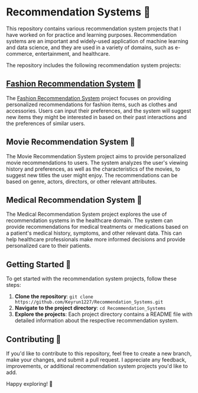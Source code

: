 # Recommendation Systems 🎯

This repository contains various recommendation system projects that I have worked on for practice and learning purposes. Recommendation systems are an important and widely-used application of machine learning and data science, and they are used in a variety of domains, such as e-commerce, entertainment, and healthcare.

The repository includes the following recommendation system projects:

## [Fashion Recommendation System](https://github.com/Keyrun1227/FashionVision-Recommender) 👗

The [Fashion Recommendation System](https://github.com/Keyrun1227/FashionVision-Recommender) project focuses on providing personalized recommendations for fashion items, such as clothes and accessories. Users can input their preferences, and the system will suggest new items they might be interested in based on their past interactions and the preferences of similar users.

## Movie Recommendation System 🎥

The Movie Recommendation System project aims to provide personalized movie recommendations to users. The system analyzes the user's viewing history and preferences, as well as the characteristics of the movies, to suggest new titles the user might enjoy. The recommendations can be based on genre, actors, directors, or other relevant attributes.

## Medical Recommendation System 🏥

The Medical Recommendation System project explores the use of recommendation systems in the healthcare domain. The system can provide recommendations for medical treatments or medications based on a patient's medical history, symptoms, and other relevant data. This can help healthcare professionals make more informed decisions and provide personalized care to their patients.

## Getting Started 🚀

To get started with the recommendation system projects, follow these steps:

1. **Clone the repository**: `git clone https://github.com/Keyrun1227/Recommendation_Systems.git`
2. **Navigate to the project directory**: `cd Recommendation_Systems`
3. **Explore the projects**: Each project directory contains a README file with detailed information about the respective recommendation system.

## Contributing 🤝

If you'd like to contribute to this repository, feel free to create a new branch, make your changes, and submit a pull request. I appreciate any feedback, improvements, or additional recommendation system projects you'd like to add.

Happy exploring! 🌟
